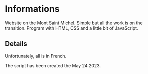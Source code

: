 # Informations
Website on the Mont Saint Michel. Simple but all the work is on the transition. Program with HTML, CSS and a little bit of JavaScript.
## Details
Unfortunately, all is in French.

The script has been created the May 24 2023.
